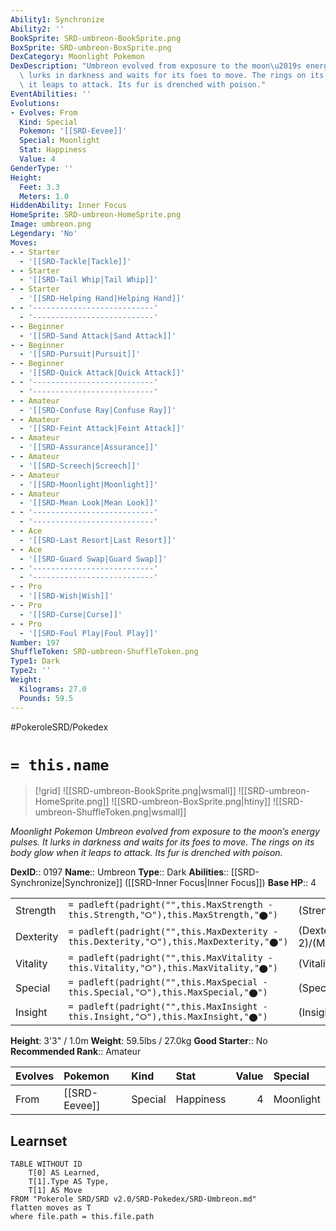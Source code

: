 ```yaml
---
Ability1: Synchronize
Ability2: ''
BookSprite: SRD-umbreon-BookSprite.png
BoxSprite: SRD-umbreon-BoxSprite.png
DexCategory: Moonlight Pokemon
DexDescription: "Umbreon evolved from exposure to the moon\u2019s energy pulses. It\
  \ lurks in darkness and waits for its foes to move. The rings on its body glow when\
  \ it leaps to attack. Its fur is drenched with poison."
EventAbilities: ''
Evolutions:
- Evolves: From
  Kind: Special
  Pokemon: '[[SRD-Eevee]]'
  Special: Moonlight
  Stat: Happiness
  Value: 4
GenderType: ''
Height:
  Feet: 3.3
  Meters: 1.0
HiddenAbility: Inner Focus
HomeSprite: SRD-umbreon-HomeSprite.png
Image: umbreon.png
Legendary: 'No'
Moves:
- - Starter
  - '[[SRD-Tackle|Tackle]]'
- - Starter
  - '[[SRD-Tail Whip|Tail Whip]]'
- - Starter
  - '[[SRD-Helping Hand|Helping Hand]]'
- - '---------------------------'
  - '---------------------------'
- - Beginner
  - '[[SRD-Sand Attack|Sand Attack]]'
- - Beginner
  - '[[SRD-Pursuit|Pursuit]]'
- - Beginner
  - '[[SRD-Quick Attack|Quick Attack]]'
- - '---------------------------'
  - '---------------------------'
- - Amateur
  - '[[SRD-Confuse Ray|Confuse Ray]]'
- - Amateur
  - '[[SRD-Feint Attack|Feint Attack]]'
- - Amateur
  - '[[SRD-Assurance|Assurance]]'
- - Amateur
  - '[[SRD-Screech|Screech]]'
- - Amateur
  - '[[SRD-Moonlight|Moonlight]]'
- - Amateur
  - '[[SRD-Mean Look|Mean Look]]'
- - '---------------------------'
  - '---------------------------'
- - Ace
  - '[[SRD-Last Resort|Last Resort]]'
- - Ace
  - '[[SRD-Guard Swap|Guard Swap]]'
- - '---------------------------'
  - '---------------------------'
- - Pro
  - '[[SRD-Wish|Wish]]'
- - Pro
  - '[[SRD-Curse|Curse]]'
- - Pro
  - '[[SRD-Foul Play|Foul Play]]'
Number: 197
ShuffleToken: SRD-umbreon-ShuffleToken.png
Type1: Dark
Type2: ''
Weight:
  Kilograms: 27.0
  Pounds: 59.5
---
```


#PokeroleSRD/Pokedex

# `= this.name`

> [!grid]
> ![[SRD-umbreon-BookSprite.png|wsmall]]
> ![[SRD-umbreon-HomeSprite.png]]
> ![[SRD-umbreon-BoxSprite.png|htiny]]
> ![[SRD-umbreon-ShuffleToken.png|wsmall]]


*Moonlight Pokemon*
*Umbreon evolved from exposure to the moon’s energy pulses. It lurks in darkness and waits for its foes to move. The rings on its body glow when it leaps to attack. Its fur is drenched with poison.*

**DexID**:: 0197
**Name**:: Umbreon
**Type**:: Dark
**Abilities**:: [[SRD-Synchronize|Synchronize]] ([[SRD-Inner Focus|Inner Focus]])
**Base HP**:: 4

|           |                                                                                        |                                          |
| --------- | -------------------------------------------------------------------------------------- | ---------------------------------------- |
| Strength  | `= padleft(padright("",this.MaxStrength - this.Strength,"⭘"),this.MaxStrength,"⬤")`    | (Strength::2)/(MaxStrength::4)   |
| Dexterity | `= padleft(padright("",this.MaxDexterity - this.Dexterity,"⭘"),this.MaxDexterity,"⬤")` | (Dexterity:: 2)/(MaxDexterity::4) |
| Vitality  | `= padleft(padright("",this.MaxVitality - this.Vitality,"⭘"),this.MaxVitality,"⬤")`    | (Vitality::3)/(MaxVitality::6)   |
| Special   | `= padleft(padright("",this.MaxSpecial - this.Special,"⭘"),this.MaxSpecial,"⬤")`       | (Special::2)/(MaxSpecial::4)     |
| Insight   | `= padleft(padright("",this.MaxInsight - this.Insight,"⭘"),this.MaxInsight,"⬤")`       | (Insight::3)/(MaxInsight::7)     |

**Height**: 3'3" / 1.0m
**Weight**: 59.5lbs / 27.0kg
**Good Starter**:: No
**Recommended Rank**:: Amateur

| Evolves   | Pokemon       | Kind    | Stat      |   Value | Special   |
|:----------|:--------------|:--------|:----------|--------:|:----------|
| From      | [[SRD-Eevee]] | Special | Happiness |       4 | Moonlight |

## Learnset

```dataview
TABLE WITHOUT ID
    T[0] AS Learned,
    T[1].Type AS Type,
    T[1] AS Move
FROM "Pokerole SRD/SRD v2.0/SRD-Pokedex/SRD-Umbreon.md"
flatten moves as T
where file.path = this.file.path
```
